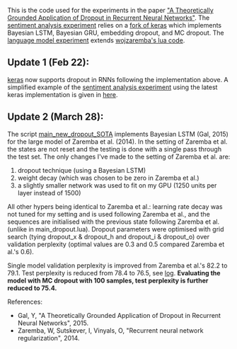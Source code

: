 This is the code used for the experiments in the paper ["A Theoretically Grounded Application of Dropout in Recurrent Neural Networks"](http://mlg.eng.cam.ac.uk/yarin/publications.html#Gal2015Theoretically). The [sentiment analysis experiment](Sentiment_analysis_code/) relies on a [fork of keras](https://github.com/yaringal/keras/tree/BayesianRNN) which implements Bayesian LSTM, Bayesian GRU, embedding dropout, and MC dropout. The [language model experiment](LM_code/) extends [wojzaremba's lua code](https://github.com/wojzaremba/lstm).

## Update 1 (Feb 22): 
[keras](https://github.com/fchollet/keras) now supports dropout in RNNs following the implementation above. A simplified example of the [sentiment analysis experiment](Sentiment_analysis_code/) using the latest keras implementation is given in [here](Example/).

## Update 2 (March 28): 
The script [main_new_dropout_SOTA](LM_code/main_new_dropout_SOTA.lua) implements Bayesian LSTM (Gal, 2015) for the large model of Zaremba et al. (2014). In the setting of Zaremba et al. the states are not reset and the testing is done with a single pass through the test set. The only changes I've made to the setting of Zaremba et al. are:

1. dropout technique (using a Bayesian LSTM)
2. weight decay (which was chosen to be zero in Zaremba et al.)
3. a slightly smaller network was used to fit on my GPU (1250 units per layer instead of 1500)

All other hypers being identical to Zaremba et al.: learning rate decay was not tuned for my setting and is used following Zaremba et al., and the sequences are initialised with the previous state following Zaremba et al. (unlike in main_dropout.lua). Dropout parameters were optimised with grid search (tying dropout_x & dropout_h and dropout_i & dropout_o) over validation perplexity (optimal values are 0.3 and 0.5 compared Zaremba et al.'s 0.6).

Single model validation perplexity is improved from Zaremba et al.'s 82.2 to 79.1. Test perplexity is reduced from 78.4 to 76.5, see [log](LM_code/main_new_dropout_SOTA.log). **Evaluating the model with MC dropout with 100 samples, test perplexity is further reduced to 75.4.**


References:

* Gal, Y, "A Theoretically Grounded Application of Dropout in Recurrent Neural Networks", 2015.
* Zaremba, W, Sutskever, I, Vinyals, O, "Recurrent neural network regularization", 2014.